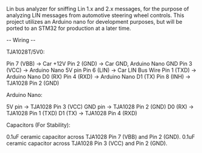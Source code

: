 Lin bus analyzer for sniffing Lin 1.x and 2.x messages, for the purpose of analyzing LIN messages from automotive steering wheel controls. This project utilizes an Arduino nano for development purposes, but will be ported to an STM32 for production at a later time.


-- Wiring --

TJA1028T/5V0:

Pin 7 (VBB) -> Car +12V
Pin 2 (GND) -> Car GND, Arduino Nano GND
Pin 3 (VCC) -> Arduino Nano 5V pin
Pin 6 (LIN) -> Car LIN Bus Wire
Pin 1 (TXD) -> Arduino Nano D0 (RX)
Pin 4 (RXD) -> Arduino Nano D1 (TX)
Pin 8 (INH) -> TJA1028 Pin 2 (GND)

Arduino Nano:

5V pin -> TJA1028 Pin 3 (VCC)
GND pin -> TJA1028 Pin 2 (GND)
D0 (RX) -> TJA1028 Pin 1 (TXD)
D1 (TX) -> TJA1028 Pin 4 (RXD)

Capacitors (For Stability):

0.1uF ceramic capacitor across TJA1028 Pin 7 (VBB) and Pin 2 (GND).
0.1uF ceramic capacitor across TJA1028 Pin 3 (VCC) and Pin 2 (GND).
